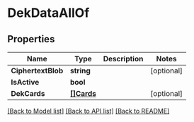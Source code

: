 # DekDataAllOf

## Properties

Name | Type | Description | Notes
------------ | ------------- | ------------- | -------------
**CiphertextBlob** | **string** |  | [optional] 
**IsActive** | **bool** |  | 
**DekCards** | [**[]Cards**](Cards.md) |  | [optional] 

[[Back to Model list]](../README.md#documentation-for-models) [[Back to API list]](../README.md#documentation-for-api-endpoints) [[Back to README]](../README.md)


